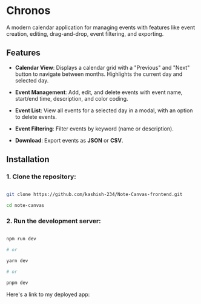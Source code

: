 Chronos
=======

A modern calendar application for managing events with features like event creation, editing, drag-and-drop, event filtering, and exporting.

Features
--------

*   **Calendar View**: Displays a calendar grid with a "Previous" and "Next" button to navigate between months. Highlights the current day and selected day.
    
*   **Event Management**: Add, edit, and delete events with event name, start/end time, description, and color coding.
    
*   **Event List**: View all events for a selected day in a modal, with an option to delete events.
    
*   **Event Filtering**: Filter events by keyword (name or description).
    
*   **Download**: Export events as **JSON** or **CSV**.
    

Installation
------------

### 1. Clone the repository:

```bash

git clone https://github.com/kashish-234/Note-Canvas-frontend.git

cd note-canvas

```

### 2. Run the development server:

```bash

npm run dev

# or

yarn dev

# or

pnpm dev

```
Here's a link to my deployed app: